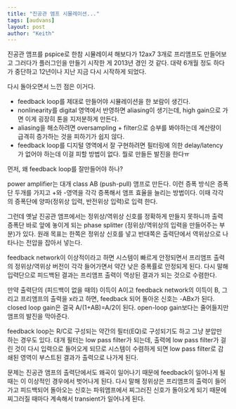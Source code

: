 ```yaml
---
title: "진공관 앰프 시뮬레이션..."
tags: [audvans]
layout: post
author: "Keith"
---
```


진공관 앰프를 pspice로 한참 시뮬레이셔 해보다가 12ax7 3개로 프리앰프도 만들어보고 그러다가 플러그인을 만들기 시작한 게 2013년 경인 것 같다.
대략 6개월 정도 하다가 중단하고 12년이나 지난 지금 다시 시작하게 되었다.

다시 돌아오면서 느낀 점은 이거다.
- feedback loop를 제대로 만들어야 시뮬레이션을 한 보람이 생긴다.
- nonlinearity를 digital 영역에서 반영하면 aliasing이 생기는데, high gain으로 가면 이게 굉장히 톤을 지저분하게 만든다.
- aliasing을 해소하려면 oversampling + filter으로 승부를 봐야하는데 계산량이 급격히 증가하는 것을 피하기가 쉽지 않다. 
- feedback loop를 디지털 영역에서 잘 구현하려면 필터링에 의한 delay/latency가 없어야 하는데 이걸 피할 방법이 없다. 뭘로 만들든 발진을 한다ㅠ

먼저, 왜 feedback loop를 잘만들어야 하나?

power amplifier는 대개 class AB (push-pull) 앰프로 만든다. 
이런 증폭 방식은 증폭단 두개를 가지고 +와 -영역을 각각 증폭해서 앰프 효율을 늘리는 방법이다.
이때 각각의 증폭단에 양파(정위상 입력, 반전위상 입력)로 입력 한다. 

그런데 옛날 진공관 앰프에서는 정위상/역위상 신호를 정확하게 만들지 못하니까 
출력 증폭단 바로 앞에 놓이게 되는 phase splitter (정위상/역위상의 입력을 만들어주는 부분)가 있다. 
원래 목표는 한쪽은 정위상 신호를 넣고 반대쪽은 출력단에서 역위상으로 나타나는 전압을 잡아서 넣는다.

feedback network이 이상적이라고 하면 시스템이 빠르게 안정되면서
프리앰프 출력의 정위상/역위상 버전이 각각 들어가면서 약간 낮은 증폭률로 안정되게 된다.
다시 말해 입력단으로 피드백된 결과는 프리앰프 출력이 역상된 결과가 되는 것으로 수렴한다.

만약 출력단의 (피드백이 없을 때의) 이득이 A이고 feedback network의 이득이 B, 그리고 프리앰프의 출력을 x라고 하면,
feedback 되어 돌아온 신호는 -ABx가 된다. closed loop gain은 결국 A/(1+AB)=A/2이 된다.
open-loop gain보다는 줄어들지만 앰프의 발진을 막아준다. 

feedback loop는 R/C로 구성되는 약간의 필터(EQ)로 구성되기도 하고 그냥 분압만 하는 경우도 있다.
대개 필터는 low pass filter가 되는데, 출력에 low pass filter가 걸린 것이 다시 입력으로 들어오게 되므로
시스템이 수렴하게 되면 low pass filter로 감쇄된 영역이 부스트된 결과가 출력으로 나가게 된다.

문제는 진공관 앰프의 출력단에서도 왜곡이 일어나기 때문에 feedback이 일어나게 될 때는 이 이상적인 경우에서 벗어나게 된다.
다시 말해 정위상은 프리앰프의 출력이 들어가고 피드백되어 돌아오는 신호는 파워앰프에서 찌그러진 신호가 돌아오게 되기 때문에
찌그러질 때마다 계속해서 transient가 일어나게 된다. 
